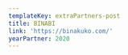 ```yaml
---
templateKey: extraPartners-post
title: BINABI
link: 'https://binakuko.com/'
yearPartner: 2020
---
```

